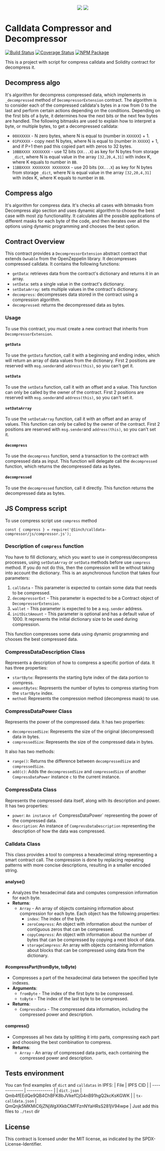 <div align="center">
    <img src="https://github.com/1inch/calldata-compressor/blob/master/.github/1inch_github_w.svg#gh-light-mode-only">
    <img src="https://github.com/1inch/calldata-compressor/blob/master/.github/1inch_github_b.svg#gh-dark-mode-only">
</div>

# Calldata Compressor and Decompressor

[![Build Status](https://github.com/1inch/calldata-compressor/workflows/CI/badge.svg)](https://github.com/1inch/calldata-compressor/actions)
[![Coverage Status](https://codecov.io/gh/1inch/calldata-compressor/branch/master/graph/badge.svg?token=HJWBIVXQQA)](https://codecov.io/gh/1inch/calldata-compressor)
[![NPM Package](https://img.shields.io/npm/v/@1inch/calldata-compressor.svg)](https://www.npmjs.org/package/@1inch/calldata-compressor)


This is a project with script for compress calldata and Solidity contract for decompress it.

## Decompress algo

It's algorithm for decompress compressed data, which implements in `_decompressed` method of `DecompressorExtension` contract.
The algorithm is to consider each of the compressed calldata's bytes in a row from 0 to the last and perform certain actions depending on the conditions.
Depending on the first bits of a byte, it determines how the next bits or the next few bytes are handled. The following bitmasks are used to explain how to interpret a byte, or multiple bytes, to get a decompressed calldata:

- `00XXXXXX` - N zero bytes, where N is equal to (number in `XXXXXX`) + 1.
- `01PXXXXX` - copy next N bytes, where N is equal to (number in `XXXXX`) + 1, and if P=1 then pad this copied part with zeros to 32 bytes.
- `10BBXXXX XXXXXXXX` - use 12 bits (`XX...X`) as key for N bytes from storage `_dict`, where N is equal value in the array `[32,20,4,31]` with index K, where K equals to number in `BB`.
- `11BBXXXX XXXXXXXX XXXXXXXX` - use 20 bits (`XX...X`) as key for N bytes from storage `_dict`, where N is equal value in the array `[32,20,4,31]` with index K, where K equals to number in `BB`.

## Compress algo

It's algorithm for compress data. It's checks all cases with bitmasks from Decompress algo section and uses dynamic algorithm to choose the best case with most zip functionallity.
It calculates all the possible applications of different masks for each byte of the code, and then iterates over all the options using dynamic programming and chooses the best option.

## Contract Overview
This contract provides a `DecompressorExtension` abstract contract that extends `Ownable` from the OpenZeppelin library. It decompresses compressed calldata. It contains the following functions:

- `getData`: retrieves data from the contract's dictionary and returns it in an array.
- `setData`: sets a single value in the contract's dictionary.
- `setDataArray`: sets multiple values in the contract's dictionary.
- `decompress`: decompresses data stored in the contract using a compression algorithm.
- `decompressed`: returns the decompressed data as bytes.

### Usage
To use this contract, you must create a new contract that inherits from `DecompressorExtension`.

#### `getData`
To use the `getData` function, call it with a beginning and ending index, which will return an array of data values from the dictionary.
First 2 positions are reserved with `msg.sender`and `address(this)`, so you can't get it.

#### `setData`
To use the `setData` function, call it with an offset and a value. This function can only be called by the owner of the contract.
First 2 positions are reserved with `msg.sender`and `address(this)`, so you can't set it.

#### `setDataArray`
To use the `setDataArray` function, call it with an offset and an array of values. This function can only be called by the owner of the contract.
First 2 positions are reserved with `msg.sender`and `address(this)`, so you can't set it.

#### `decompress`
To use the `decompress` function, send a transaction to the contract with compressed data as input. This function will delegate call the `decompressed` function, which returns the decompressed data as bytes.

#### `decompressed`
To use the `decompressed` function, call it directly. This function returns the decompressed data as bytes.

## JS Compress script

To use compress script use `compress` method
```
const { compress } = require('@1inch/calldata-compressor/js/compressor.js');
```

### Description of `compress` function

You have to fill dictionary, which you want to use in compress/decompress processes, using `setDataArray` or `setData` methods before use `compress` method. If you do not do this, then the compression will be without taking into account the dictionary.
This is an asynchronous function that takes four parameters:

1. `calldata` - This parameter is expected to contain some data that needs to be compressed.
2. `decompressorExt` - This parameter is expected to be a Contract object of `DecompressorExtension`.
3. `wallet` - This parameter is expected to be a `msg.sender` address.
4. `initDictAmount` - This parameter is optional and has a default value of 1000. It represents the initial dictionary size to be used during compression.

This function compresses some data using dynamic programming and chooses the best compressed data.

### CompressDataDescription Class
Represents a description of how to compress a specific portion of data. It has three properties:

- `startByte`: Represents the starting byte index of the data portion to compress.
- `amountBytes`: Represents the number of bytes to compress starting from the `startByte` index.
- `method`: Represents the compression method (decompress mask) to use.

### CompressDataPower Class
Represents the power of the compressed data. It has two properties:

- `decompressedSize`: Represents the size of the original (decompressed) data in bytes.
- `compressedSize`: Represents the size of the compressed data in bytes.

It also has two methods:

- `range()`: Returns the difference between `decompressedSize` and `compressedSize`.
- `add(c)`: Adds the `decompressedSize` and `compressedSize` of another `CompressDataPower` instance `c` to the current instance.

### CompressData Class
Represents the compressed data itself, along with its description and power. It has two properties:

- `power`: `An instance of `CompressDataPower` representing the power of the compressed data.
- `description`: An instance of `CompressDataDescription` representing the description of how the data was compressed.

### Calldata Class
This class provides a tool to compress a hexadecimal string representing a smart contract call. The compression is done by replacing repeating patterns with more concise descriptions, resulting in a smaller encoded string.

#### analyse()
- Analyzes the hexadecimal data and computes compression information for each byte.
- **Returns**:
    - `Array` - An array of objects containing information about compression for each byte. Each object has the following properties:
        - `index`: The index of the byte.
        - `zeroCompress`: An object with information about the number of contiguous zeros that can be compressed.
        - `copyCompress`: An object with information about the number of bytes that can be compressed by copying a next block of data.
        - `storageCompress`: An array with objects containing information about blocks that can be compressed using data from the dictionary.

#### #compressPart(fromByte, toByte)
- Compresses a part of the hexadecimal data between the specified byte indexes.
- **Arguments**:
    - `fromByte` - The index of the first byte to be compressed.
    - `toByte` - The index of the last byte to be compressed.
- **Returns**:
    - `CompressData` - The compressed data information, including the compressed power and description.

#### compress()
- Compresses all hex data by splitting it into parts, compressing each part and choosing the best combination to compress.
- **Returns**:
    - `Array` - An array of compressed data parts, each containing the compressed power and description.

## Tests environment
You can find examples of `dict` and `calldatas` in IPFS:
| File  | IPFS CID |
| ------------- | ------------- |
| `dict.json`  | Qmb4fEEdQe9QB4ChBFK8bJVkefCjG4nB91hgQ2kcKsKGWK  |
| `tx-calldata.json`  | QmQnjk5MKMiC6jZNjWgXKkbCMFFznNYaHRsS281jV94wpe  |
Just add this files to `./test` dir

## License
This contract is licensed under the MIT license, as indicated by the SPDX-License-Identifier.
